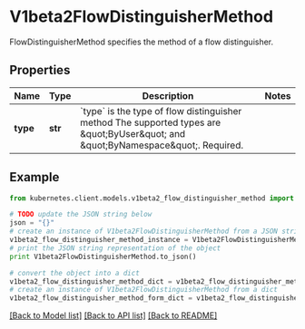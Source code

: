 # V1beta2FlowDistinguisherMethod

FlowDistinguisherMethod specifies the method of a flow distinguisher.

## Properties
Name | Type | Description | Notes
------------ | ------------- | ------------- | -------------
**type** | **str** | &#x60;type&#x60; is the type of flow distinguisher method The supported types are \&quot;ByUser\&quot; and \&quot;ByNamespace\&quot;. Required. | 

## Example

```python
from kubernetes.client.models.v1beta2_flow_distinguisher_method import V1beta2FlowDistinguisherMethod

# TODO update the JSON string below
json = "{}"
# create an instance of V1beta2FlowDistinguisherMethod from a JSON string
v1beta2_flow_distinguisher_method_instance = V1beta2FlowDistinguisherMethod.from_json(json)
# print the JSON string representation of the object
print V1beta2FlowDistinguisherMethod.to_json()

# convert the object into a dict
v1beta2_flow_distinguisher_method_dict = v1beta2_flow_distinguisher_method_instance.to_dict()
# create an instance of V1beta2FlowDistinguisherMethod from a dict
v1beta2_flow_distinguisher_method_form_dict = v1beta2_flow_distinguisher_method.from_dict(v1beta2_flow_distinguisher_method_dict)
```
[[Back to Model list]](../README.md#documentation-for-models) [[Back to API list]](../README.md#documentation-for-api-endpoints) [[Back to README]](../README.md)


